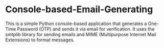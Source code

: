 # Console-based-Email-Generating
This is a simple Python console-based application that generates a One-Time Password (OTP) and sends it via email for verification. It uses the smtplib library for sending emails and MIME (Multipurpose Internet Mail Extensions) to format messages.
